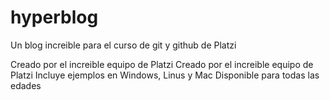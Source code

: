 # hyperblog
Un blog increible para el curso de git y github de Platzi

Creado por el increible equipo de Platzi
Creado por el increible equipo de Platzi
Incluye ejemplos en Windows, Linus y Mac
Disponible para todas las edades
